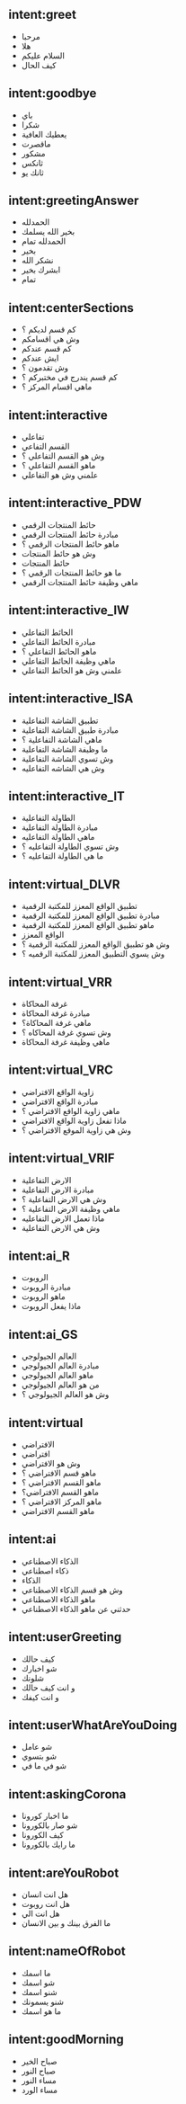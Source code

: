 ## intent:greet
- مرحبا
- هلا
- السلام عليكم
- كيف الحال

## intent:goodbye
- باي
- شكرا
- يعطيك العافية
- ماقصرت
- مشكور
- ثانكس
- ثانك يو

## intent:greetingAnswer
- الحمدلله
- بخير الله يسلمك
- الحمدلله تمام
- بخير
- نشكر الله
- ابشرك بخير
- تمام

## intent:centerSections
- كم قسم لديكم ؟
- وش هي اقسامكم
- كم قسم عندكم
- ايش عندكم
- وش تقدمون ؟
- كم قسم يندرج في مختبركم ؟
- ماهي اقسام المركز ؟

## intent:interactive
- تفاعلي
- القسم التفاعي
- وش هو القسم التفاعلي ؟
- ماهو القسم التفاعلي ؟
- علمني وش هو التفاعلي

## intent:interactive_PDW
- حائط المنتجات الرقمي
- مبادرة حائط المنتجات الرقمي
- ماهو حائط المنتجات الرقمي ؟
- وش هو حائط المنتجات
- حائط المنتجات
- ما هو حائط المنتجات الرقمي ؟
- ماهي وظيفة حائط المنتجات الرقمي

## intent:interactive_IW
- الحائط التفاعلي
- مبادرة الحائط التفاعلي
- ماهو الحائط التفاعلي ؟
- ماهي وظيفة الحائط التفاعلي
- علمني وش هو الحائط التفاعلي

## intent:interactive_ISA
- تطبيق الشاشة التفاعلية
- مبادرة طبيق الشاشة التفاعلية
- ماهي الشاشة التفاعلية ؟
- ما وظيفة الشاشة التفاعلية
- وش تسوي الشاشة التفاعلية
- وش هي الشاشه التفاعليه

## intent:interactive_IT
- الطاولة التفاعلية
- مبادرة الطاولة التفاعلية
- ماهي الطاولة التفاعليه
- وش تسوي الطاولة التفاعليه ؟
- ما هي الطاولة التفاعليه ؟

## intent:virtual_DLVR
- تطبيق الواقع المعزز للمكتبة الرقمية
- مبادرة تطبيق الواقع المعزز للمكتبة الرقمية
- ماهو تطبيق الواقع المعزز للمكتبة الرقمية
- الواقع المعزز
- وش هو تطبيق الواقع المعزز للمكتبة الرقمية ؟
- وش يسوي التطبيق المعزز للمكتبة الرقميه ؟

## intent:virtual_VRR
- غرفة المحاكاة
- مبادرة غرفة المحاكاة
- ماهي غرفة المحاكاة؟
- وش تسوي غرفة المحاكاه ؟
- ماهي وظيفة غرفة المحاكاة

## intent:virtual_VRC
- زاوية الواقع الافتراضي
- مبادرة الواقع الافتراضي
- ماهي زاوية الواقع الافتراضي ؟
- ماذا تفعل زاوية الواقع الافتراضي
- وش هي زاوية الموقع الافتراضي ؟

## intent:virtual_VRIF
- الارض التفاعلية
- مبادرة الارض التفاعلية
- وش هي الارض التفاعلية ؟
- ماهي وظيفة الارض التفاعلية ؟
- ماذا تعمل الارض التفاعليه
- وش هي الارض التفاعلية

## intent:ai_R
- الروبوت
- مبادرة الروبوت
- ماهو الروبوت
- ماذا يفعل الروبوت

## intent:ai_GS
- العالم الجيولوجي
- مبادرة العالم الجيولوجي
- ماهو العالم الجيولوجي
- من هو العالم الجيولوجي
- وش هو العالم الجيولوجي ؟

## intent:virtual
- الافتراضي
- افتراضي
- وش هو الافتراضي
- ماهو قسم الافتراضي ؟
- ماهو القسم الافتراضي ؟
- ماهو القسم الافتراضي؟
- ماهو المركز الافتراضي ؟
- ماهو القسم الافتراضي

## intent:ai
- الذكاء الاصطناعي
- ذكاء اصطناعي
- الذكاء
- وش هو قسم الذكاء الاصطناعي
- ماهو الذكاء الاصطناعي
- حدثني عن ماهو الذكاء الاصطناعي

## intent:userGreeting
- كيف حالك
- شو اخبارك
- شلونك
- و انت كيف حالك
- و انت كيفك 

## intent:userWhatAreYouDoing
- شو عامل 
- شو بتسوي
- شو في ما في 

## intent:askingCorona
- ما اخبار كورونا
- شو صار بالكورونا
- كيف الكورونا
- ما رايك بالكورونا

## intent:areYouRobot
- هل انت انسان 
- هل انت روبوت
- هل انت الي
- ما الفرق بينك و بين الانسان

## intent:nameOfRobot
- ما اسمك
- شو اسمك
- شنو اسمك
- شنو يسمونك
- ما هو اسمك 

## intent:goodMorning
- صباح الخير
- صباح النور
- مساء النور
- مساء الورد
